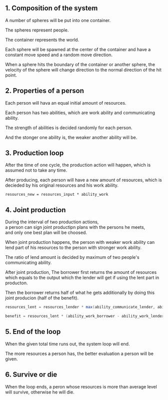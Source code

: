 ## 1. Composition of the system

A number of spheres will be put into one container.

The spheres represent people.

The container represents the world.

Each sphere will be spawned at the center of the container and have a constant move speed and a random move direction.

When a sphere hits the boundary of the container or another sphere,
the velocity of the sphere will change direction to the normal direction of the hit point. 

## 2. Properties of a person

Each person will hava an equal initial amount of resources.

Each person has two abilities, which are work ability and communicating ability.

The strength of abilities is decided randomly for each person.

And the stonger one ability is, the weaker another ability will be.

## 3. Production loop

After the time of one cycle, the production action will happen, which is assumed not to take any time.

After producing, each person will have a new amount of resources, which is decieded by his original resources and his work ability.

```resources_new = resources_input * ability_work```

## 4. Joint production

During the interval of two production actions,  
a person can sign joint productipn plans with the persons he meets,  
and only one best plan will be choosed.

When joint production happens, the person with weaker work ability can lend part of his resources to the person with stronger work ability.

The ratio of lend amount is decided by maximum of two people's communicating ability.

After joint production, The borrower first returns the amount of resources which equals to the output which the lender will get if using the lent part in producton.

Then the borrower returns half of what he gets additionally by doing this joint producion (half of the benefit).

```c#
resources_lent = resources_lender * max(ability_communicate_lender, ability_communicate_borrower);

benefit = resources_lent * (ability_work_borrower - ability_work_lender);
```

## 5. End of the loop

When the given total time runs out, the system loop will end.

The more resources a person has, the better evaluation a person will be given.

## 6. Survive or die

When the loop ends, a peron whose resources is more than average level will survive, otherwise he will die.
